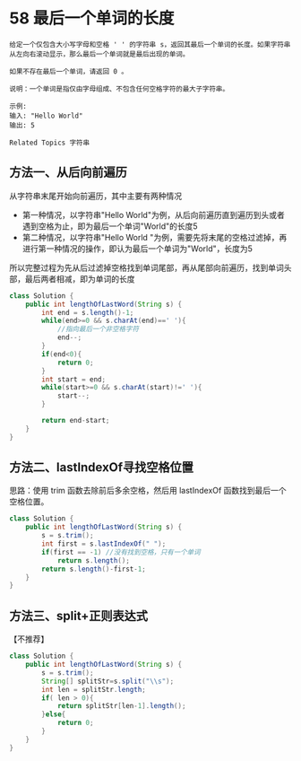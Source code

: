 # 58 最后一个单词的长度

```text
给定一个仅包含大小写字母和空格 ' ' 的字符串 s，返回其最后一个单词的长度。如果字符串从左向右滚动显示，那么最后一个单词就是最后出现的单词。 

如果不存在最后一个单词，请返回 0 。 

说明：一个单词是指仅由字母组成、不包含任何空格字符的最大子字符串。 

示例: 
输入: "Hello World"
输出: 5

Related Topics 字符串
```

## 方法一、从后向前遍历

从字符串末尾开始向前遍历，其中主要有两种情况

* 第一种情况，以字符串"Hello World"为例，从后向前遍历直到遍历到头或者遇到空格为止，即为最后一个单词"World"的长度5
* 第二种情况，以字符串"Hello World "为例，需要先将末尾的空格过滤掉，再进行第一种情况的操作，即认为最后一个单词为"World"，长度为5

所以完整过程为先从后过滤掉空格找到单词尾部，再从尾部向前遍历，找到单词头部，最后两者相减，即为单词的长度

```java
class Solution {
    public int lengthOfLastWord(String s) {
        int end = s.length()-1;
        while(end>=0 && s.charAt(end)==' '){
            //指向最后一个非空格字符
            end--;
        }
        if(end<0){
            return 0;
        }
        int start = end;
        while(start>=0 && s.charAt(start)!=' '){
            start--;
        }

        return end-start;
    }
}
```

## 方法二、lastIndexOf寻找空格位置

思路：使用 trim 函数去除前后多余空格，然后用 lastIndexOf 函数找到最后一个空格位置。

```java
class Solution {
    public int lengthOfLastWord(String s) {
        s = s.trim();
        int first = s.lastIndexOf(" ");
        if(first == -1) //没有找到空格，只有一个单词
            return s.length();
        return s.length()-first-1;
    }
}
```

## 方法三、split+正则表达式

【不推荐】

```java
class Solution {
    public int lengthOfLastWord(String s) {
        s = s.trim();
        String[] splitStr=s.split("\\s");
        int len = splitStr.length;
        if( len > 0){
            return splitStr[len-1].length();
        }else{
            return 0;
        }
    }
}
```

